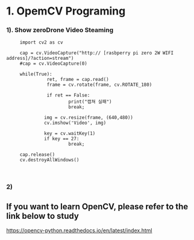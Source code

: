 # 1. OpemCV Programing

### 1). Show zeroDrone Video Steaming 

         import cv2 as cv

         cap = cv.VideoCapture("http:// [rasbperry pi zero 2W WIFI address]/?action=stream")
         #cap = cv.VideoCapture(0)

         while(True):
                   ret, frame = cap.read()
                   frame = cv.rotate(frame, cv.ROTATE_180)
  
                   if ret == False:
                           print("캡쳐 실패")
                           break;  
  
                  img = cv.resize(frame, (640,480))
                  cv.imshow('Video', img)
  
                  key = cv.waitKey(1)
                  if key == 27:
                           break;
  
         cap.release()
         cv.destroyAllWindows()
        
<br/>

### 2) 
## If you want to learn OpenCV,  please refer to the link below to study
https://opencv-python.readthedocs.io/en/latest/index.html
